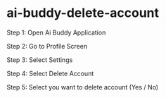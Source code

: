 # ai-buddy-delete-account

Step 1: Open Ai Buddy Application

Step 2: Go to Profile Screen

Step 3: Select Settings

Step 4: Select Delete Account

Step 5: Select you want to delete account (Yes / No)
